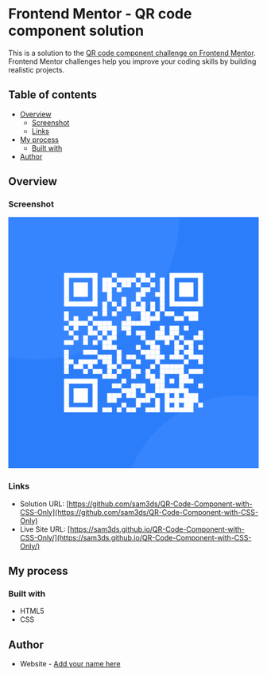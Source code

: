 # Frontend Mentor - QR code component solution

This is a solution to the [QR code component challenge on Frontend Mentor](https://www.frontendmentor.io/challenges/qr-code-component-iux_sIO_H). Frontend Mentor challenges help you improve your coding skills by building realistic projects.

## Table of contents

- [Overview](#overview)
  - [Screenshot](#screenshot)
  - [Links](#links)
- [My process](#my-process)
  - [Built with](#built-with)
- [Author](#author)


## Overview

### Screenshot

![Screenshot](images\image-qr-code.png)


### Links

- Solution URL: [https://github.com/sam3ds/QR-Code-Component-with-CSS-Only](https://github.com/sam3ds/QR-Code-Component-with-CSS-Only)
- Live Site URL: [https://sam3ds.github.io/QR-Code-Component-with-CSS-Only/](https://sam3ds.github.io/QR-Code-Component-with-CSS-Only/)

## My process

### Built with

- HTML5
- CSS


## Author

- Website - [Add your name here](https://www.your-site.com)

